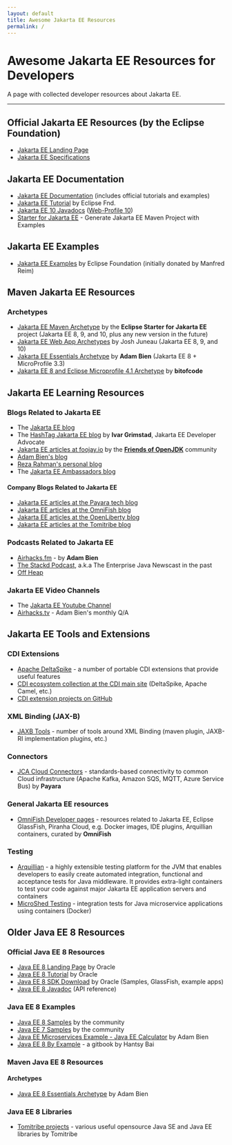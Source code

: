 ```yaml
---
layout: default
title: Awesome Jakarta EE Resources
permalink: /
---
```

# Awesome Jakarta EE Resources for Developers 

A page with collected developer resources about Jakarta EE.

----------------------------------------

## Official Jakarta EE Resources (by the Eclipse Foundation)

* [Jakarta EE Landing Page](https://jakarta.ee/)
* [Jakarta EE Specifications](https://jakarta.ee/specifications/)

## Jakarta EE Documentation 

* [Jakarta EE Documentation](https://jakarta.ee/resources/#documentation) (includes official tutorials and examples)
* [Jakarta EE Tutorial](https://eclipse-ee4j.github.io/jakartaee-tutorial/) by Eclipse Fnd.
* [Jakarta EE 10 Javadocs](https://jakarta.ee/specifications/platform/10/apidocs/) ([Web-Profile 10](https://jakarta.ee/specifications/webprofile/10/apidocs/))
* [Starter for Jakarta EE](https://start.jakarta.ee/) - Generate Jakarta EE Maven Project with Examples

## Jakarta EE Examples

* [Jakarta EE Examples](https://github.com/eclipse-ee4j/jakartaee-examples) by Eclipse Foundation (initially donated by Manfred Reim) 

## Maven Jakarta EE Resources

### Archetypes

* [Jakarta EE Maven Archetype](https://github.com/eclipse-ee4j/starter/tree/master/archetype) by the **Eclipse Starter for Jakarta EE** project (Jakarta EE 8, 9, and 10, plus any new version in the future)
* [Jakarta EE Web App Archetypes](https://search.maven.org/search?q=g:io.github.juneau001) by Josh Juneau (Jakarta EE 8, 9, and 10)
* [Jakarta EE Essentials Archetype](https://github.com/AdamBien/JakartaEE-essentials-archetype) by **Adam Bien** (Jakarta EE 8 + MicroProfile 3.3)
* [Jakarta EE 8 and Eclipse Microprofile 4.1 Archetype](https://github.com/bitofcode/archetype-jakartaee-microprofile) by **bitofcode**

## Jakarta EE Learning Resources

### Blogs Related to Jakarta EE

* The [Jakarta EE blog](https://jakarta.ee/blogs/)
* The [HashTag Jakarta EE blog](https://www.agilejava.eu/category/hashtag-jakartaee/) by **Ivar Grimstad**, Jakarta EE Developer Advocate
* [Jakarta EE articles at foojay.io](https://foojay.io/today/category/jakartaee/) by the **[Friends of OpenJDK](https://foojay.io)** community
* [Adam Bien's blog](https://adambien.blog/roller/)
* [Reza Rahman's personal blog](https://reza-rahman.me/blog/)
* The [Jakarta EE Ambassadors blog](https://jakartaee-ambassadors.io/blog/)

#### Company Blogs Related to Jakarta EE

* [Jakarta EE articles at the Payara tech blog](https://blog.payara.fish/topic/jakartaee)
* [Jakarta EE articles at the OmniFish blog](https://omnifish.ee/tag/jakartaee/)
* [Jakarta EE articles at the OpenLiberty blog](https://openliberty.io/blog/?search=Jakarta_EE&key=tag)
* [Jakarta EE articles at the Tomitribe blog](https://www.tomitribe.com/blog/category/jakarta-ee/)

### Podcasts Related to Jakarta EE

* [Airhacks.fm](https://airhacks.fm/) - by **Adam Bien**
* [The Stackd Podcast](https://www.pubhouse.net/the-stackd-podcast), a.k.a The Enterprise Java Newscast in the past
* [Off Heap](https://www.javaoffheap.com/)

### Jakarta EE Video Channels

* The [Jakarta EE Youtube Channel](https://www.youtube.com/@JakartaEE)
* [Airhacks.tv](https://airhacks.tv/) - Adam Bien's monthly Q/A

## Jakarta EE Tools and Extensions

### CDI Extensions

* [Apache DeltaSpike](https://deltaspike.apache.org/) - a number of portable CDI extensions that provide useful features
* [CDI ecosystem collection at the CDI main site](http://www.cdi-spec.org/ecosystem/) (DeltaSpike, Apache Camel, etc.)
* [CDI extension projects on GitHub](https://github.com/search?o=desc&q=cdi+extensions&s=stars&type=Repositories)

### XML Binding (JAX-B)

* [JAXB Tools](https://github.com/highsource/jaxb-tools) - number of tools around XML Binding (maven plugin, JAXB-RI implementation plugins, etc.)

### Connectors

* [JCA Cloud Connectors](https://github.com/payara/Cloud-Connectors) - standards-based connectivity to common Cloud infrastructure (Apache Kafka, Amazon SQS, MQTT, Azure Service Bus)  by **Payara**

### General Jakarta EE resources

* [OmniFish Developer pages](https://omnifish.ee/developers/) - resources related to Jakarta EE, Eclipse GlassFish, Piranha Cloud, e.g. Docker images, IDE plugins, Arquillian containers, curated by **OmniFish**

### Testing

* [Arquillian](http://arquillian.org/) - a highly extensible testing platform for the JVM that enables developers to easily create automated integration, functional and acceptance tests for Java middleware. It provides extra-light containers to test your code against major Jakarta EE application servers and containers
* [MicroShed Testing](https://microshed.org/microshed-testing/) - integration tests for Java microservice applications using containers (Docker)



## Older Java EE 8 Resources 

### Official Java EE 8 Resources

* [Java EE 8 Landing Page](https://javaee.github.io/) by Oracle
* [Java EE 8 Tutorial](https://javaee.github.io/tutorial/toc.html) by Oracle
* [Java EE 8 SDK Download](https://www.oracle.com/technetwork/java/javaee/downloads/java-ee-sdk-downloads-3908423.html) by Oracle (Samples, GlassFish, example apps)
* [Java EE 8 Javadoc](https://javaee.github.io/javaee-spec/javadocs/) (API reference)

### Java EE 8 Examples

* [Java EE 8 Samples](https://github.com/javaee-samples/javaee8-samples) by the community
* [Java EE 7 Samples](https://github.com/javaee-samples/javaee7-samples) by the community
* [Java EE Microservices Example - Java EE Calculator](https://github.com/AdamBien/javaee-calculator) by Adam Bien
* [Java EE 8 By Example](https://hantsy.gitbook.io/java-ee-8-by-example/) - a gitbook by Hantsy Bai

### Maven Java EE 8 Resources

#### Archetypes

* [Java EE 8 Essentials Archetype](https://github.com/AdamBien/javaee8-essentials-archetype) by Adam Bien

### Java EE 8 Libraries

* [Tomitribe projects](https://tomitribe.io/projects) - various useful opensource Java SE and Java EE libraries by Tomitribe

